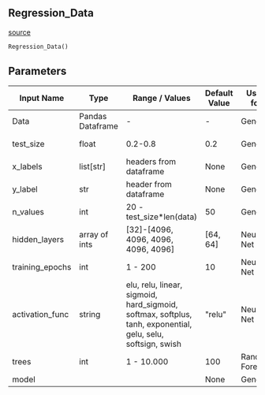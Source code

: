 #


## Regression_Data
[source](https://github.com/jan-of-us/OOP_22_AI_NN\blob\main\AI_Regression/Regression_Data.py\#L7)
```python 
Regression_Data()
```

## Parameters

| Input Name        | Type             | Range / Values                                                                                              | Default Value | Used for      | Description                                                                                                                                 |
|-------------------|------------------|-------------------------------------------------------------------------------------------------------------|---------------|---------------|---------------------------------------------------------------------------------------------------------------------------------------------|
| Data              | Pandas Dataframe | -                                                                                                           | -             | General       | Contains the dataset                                                                                                                        |
| test_size         | float            | 0.2-0.8                                                                                                     | 0.2           | General       | Share/Percentage of Data used for testing, if pretrained model is used, all data (0.99) will be used for testing                            |
| x_labels          | list[str]        | headers from dataframe                                                                                      | None          | General       | Labels used as evidence for the classification, if None all but y will be used                                                              |
| y_label           | str              | header from dataframe                                                                                       | None          | General       | Label of column that contains the classes, if None final column will be used                                                                |
| n_values          | int              | 20 - test_size*len(data)                                                                                    | 50            | General       | Determines how many values are plotted in output graphs                                                                                     |
| hidden_layers     | array of ints    | [32]-[4096, 4096, 4096, 4096, 4096]                                                                         | [64, 64]      | Neural Net    | Nodes for each hidden layer, every entry in the array creates a hidden layer with as many nodes as the entry's value                        |
| training_epochs   | int              | 1 - 200                                                                                                     | 10            | Neural Net    |                                                                                                                                             |
| activation_func   | string           | elu, relu, linear, sigmoid, hard_sigmoid, softmax, softplus, tanh, exponential, gelu, selu, softsign, swish | "relu"        | Neural Net    | https://www.tensorflow.org/api_docs/python/tf/keras/activations                                                                             |
| trees             | int              | 1 - 10.000                                                                                                  | 100           | Random Forest | Number of trees in the forest                                                                                                               |
| model             |                  |                                                                                                             | None          | General       | Allows user uploaded pre-trained models                                                                                                     |


